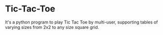 # Tic-Tac-Toe
It's a python program to play Tic Tac Toe by multi-user, supporting tables of varying sizes from 2x2 to any size square grid.
